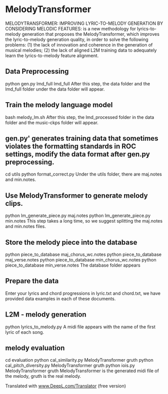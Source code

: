 # MelodyTransformer
MELODYTRANSFORMER: IMPROVING LYRIC-TO-MELODY GENERATION BY CONSIDERING MELODIC FEATURES: is a new methodology for lyrics-to-melody generation that proposes the MelodyTransformer, which improves the lyric-to-melody generation quality, in order to solve the following problems: (1) the lack of innovation and coherence in the generation of musical melodies; (2) the lack of aligned L2M training data to adequately learn the lyrics-to-melody feature alignment.
## Data Preprocessing
python gen.py lmd_full lmd_full
After this step, the data folder and the lmd_full folder under the data folder will appear.
## Train the melody language model
bash melody_lm.sh
After this step, the lmd_processed folder in the data folder and the music-ckps folder will appear.
## gen.py' generates training data that sometimes violates the formatting standards in ROC settings, modify the data format after gen.py preprocessing.
cd utils
python format_correct.py 
Under the utils folder, there are maj.notes and min.notes.
## Use MelodyTransformer to generate melody clips.
python lm_generate_piece.py maj.notes
python lm_generate_piece.py min.notes
This step takes a long time, so we suggest splitting the maj.notes and min.notes files.
## Store the melody piece into the database
python piece_to_database maj_chorus_wc.notes
python piece_to_database maj_verse.notes
python piece_to_database min_chorus_wc.notes
python piece_to_database min_verse.notes
The database folder appears
## Prepare the data
Enter your lyrics and chord progressions in lyric.txt and chord.txt, we have provided data examples in each of these documents.
## L2M - melody generation
python lyrics_to_melody.py
A midi file appears with the name of the first lyric of each song.
## melody evaluation
cd evaluation
python cal_similarity.py MelodyTransformer gruth 
python cal_pitch_diversity.py MelodyTransformer gruth
python iois.py MelodyTransformer gruth
MelodyTransformer is the generated midi file of the melody, gruth is the real melody.

Translated with www.DeepL.com/Translator (free version)
